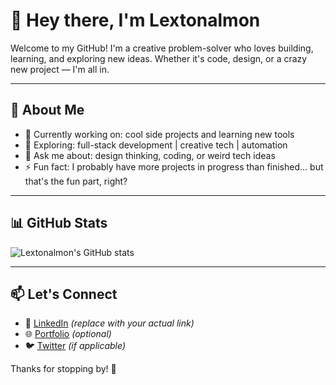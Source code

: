 # 👋 Hey there, I'm Lextonalmon

Welcome to my GitHub! I'm a creative problem-solver who loves building, learning, and exploring new ideas. Whether it's code, design, or a crazy new project — I'm all in.

---

## 🚀 About Me

- 🔭 Currently working on: cool side projects and learning new tools  
- 🌱 Exploring: full-stack development | creative tech | automation  
- 💬 Ask me about: design thinking, coding, or weird tech ideas  
- ⚡ Fun fact: I probably have more projects in progress than finished... but that's the fun part, right?

---

## 📊 GitHub Stats

![Lextonalmon's GitHub stats](https://github-readme-stats.vercel.app/api?username=lextonalmon&show_icons=true&theme=radical)

---

## 📫 Let's Connect

- 💼 [LinkedIn](https://www.linkedin.com/in/lextonalmon) *(replace with your actual link)*
- 🌐 [Portfolio](https://lextonalmon.dev) *(optional)*
- 🐦 [Twitter](https://twitter.com/lextonalmon) *(if applicable)*

Thanks for stopping by! 🚀
